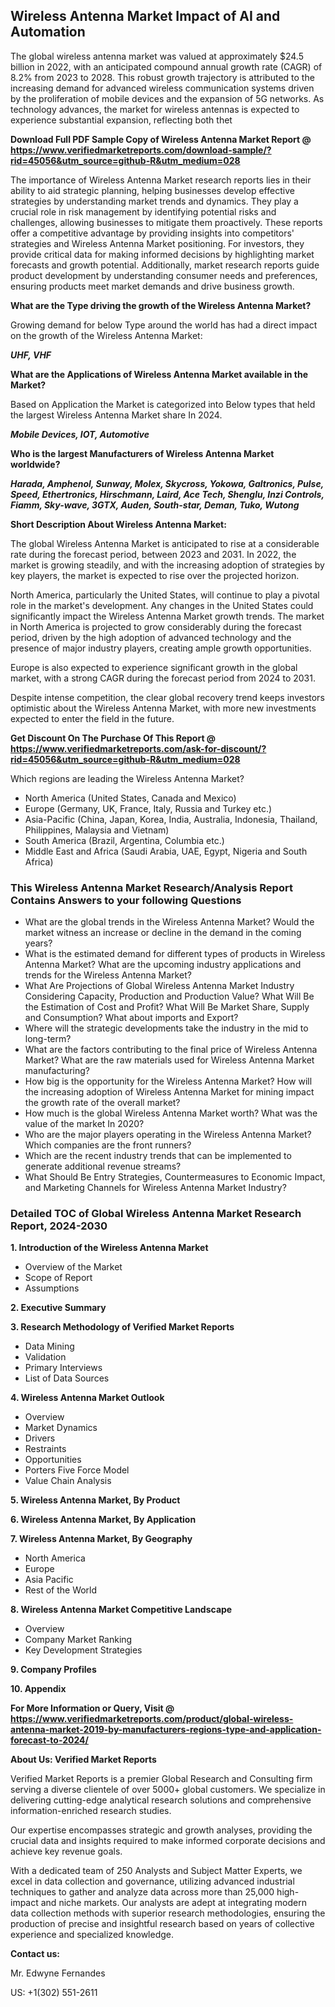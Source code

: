 <h2>Wireless Antenna Market Impact of AI and Automation</h2>The global wireless antenna market was valued at approximately $24.5 billion in 2022, with an anticipated compound annual growth rate (CAGR) of 8.2% from 2023 to 2028. This robust growth trajectory is attributed to the increasing demand for advanced wireless communication systems driven by the proliferation of mobile devices and the expansion of 5G networks. As technology advances, the market for wireless antennas is expected to experience substantial expansion, reflecting both thet</p><p id="" class=""><strong>Download Full PDF Sample Copy of Wireless Antenna Market Report @ <a href="https://www.verifiedmarketreports.com/download-sample/?rid=45056&utm_source=github-R&utm_medium=028" target="_blank">https://www.verifiedmarketreports.com/download-sample/?rid=45056&utm_source=github-R&utm_medium=028</a></strong></p><p>The importance of&nbsp;Wireless Antenna Market research reports lies in their ability to aid strategic planning, helping businesses develop effective strategies by understanding market trends and dynamics. They play a crucial role in risk management by identifying potential risks and challenges, allowing businesses to mitigate them proactively. These reports offer a competitive advantage by providing insights into competitors' strategies and Wireless Antenna Market positioning. For investors, they provide critical data for making informed decisions by highlighting market forecasts and growth potential. Additionally, market research reports guide product development by understanding consumer needs and preferences, ensuring products meet market demands and drive business growth.</p><p><strong>What are the&nbsp;Type driving the growth of the Wireless Antenna Market?</strong></p><p id="" class="">Growing demand for below Type around the world has had a direct impact on the growth of the Wireless Antenna Market:</p><em><strong>UHF, VHF</strong></em></p><strong>What are the&nbsp;Applications&nbsp;of Wireless Antenna Market available in the Market?</strong></p><p id="" class="">Based on Application the Market is categorized into Below types that held the largest Wireless Antenna Market share In 2024.</p><em><strong> Mobile Devices, IOT, Automotive</strong></em></p><strong>Who is the largest Manufacturers of Wireless Antenna Market worldwide?</strong></p><p><em><strong>Harada, Amphenol, Sunway, Molex, Skycross, Yokowa, Galtronics, Pulse, Speed, Ethertronics, Hirschmann, Laird, Ace Tech, Shenglu, Inzi Controls, Fiamm, Sky-wave, 3GTX, Auden, South-star, Deman, Tuko, Wutong</strong></em></p><p id="" class=""><strong>Short Description About Wireless Antenna Market:</strong></p><p>The global Wireless Antenna Market is anticipated to rise at a considerable rate during the forecast period, between 2023 and 2031. In 2022, the market is growing steadily, and with the increasing adoption of strategies by key players, the market is expected to rise over the projected horizon.</p><p>North America, particularly the United States, will continue to play a pivotal role in the market's development. Any changes in the United States could significantly impact the Wireless Antenna Market growth trends. The market in North America is projected to grow considerably during the forecast period, driven by the high adoption of advanced technology and the presence of major industry players, creating ample growth opportunities.</p><p>Europe is also expected to experience significant growth in the global market, with a strong CAGR during the forecast period from 2024 to 2031.</p><p>Despite intense competition, the clear global recovery trend keeps investors optimistic about the Wireless Antenna Market, with more new investments expected to enter the field in the future.</p><p id="" class=""><strong>Get Discount On The Purchase Of This Report @ <a href="https://www.verifiedmarketreports.com/ask-for-discount/?rid=45056&utm_source=github-R&utm_medium=028" target="_blank">https://www.verifiedmarketreports.com/ask-for-discount/?rid=45056&utm_source=github-R&utm_medium=028</a></strong></p>Which regions are leading the Wireless Antenna Market?</p><ul><li>North America (United States, Canada and Mexico)</li><li>Europe (Germany, UK, France, Italy, Russia and Turkey etc.)</li><li>Asia-Pacific (China, Japan, Korea, India, Australia, Indonesia, Thailand, Philippines, Malaysia and Vietnam)</li><li>South America (Brazil, Argentina, Columbia etc.)</li><li>Middle East and Africa (Saudi Arabia, UAE, Egypt, Nigeria and South Africa)</li></ul><h3 id="" class="">This Wireless Antenna Market Research/Analysis Report Contains Answers to your following Questions</h3><ul><li>What are the global trends in the Wireless Antenna Market? Would the market witness an increase or decline in the demand in the coming years?</li><li>What is the estimated demand for different types of products in Wireless Antenna Market? What are the upcoming industry applications and trends for the Wireless Antenna Market?</li><li>What Are Projections of Global Wireless Antenna Market Industry Considering Capacity, Production and Production Value? What Will Be the Estimation of Cost and Profit? What Will Be Market Share, Supply and Consumption? What about imports and Export?</li><li>Where will the strategic developments take the industry in the mid to long-term?</li><li>What are the factors contributing to the final price of Wireless Antenna Market? What are the raw materials used for Wireless Antenna Market manufacturing?</li><li>How big is the opportunity for the Wireless Antenna Market? How will the increasing adoption of Wireless Antenna Market for mining impact the growth rate of the overall market?</li><li>How much is the global Wireless Antenna Market worth? What was the value of the market In 2020?</li><li>Who are the major players operating in the Wireless Antenna Market? Which companies are the front runners?</li><li>Which are the recent industry trends that can be implemented to generate additional revenue streams?</li><li>What Should Be Entry Strategies, Countermeasures to Economic Impact, and Marketing Channels for Wireless Antenna Market Industry?</li></ul><h3 id="" class="">Detailed TOC of Global Wireless Antenna Market Research Report, 2024-2030</h3><p id="" class=""><strong>1. Introduction of the Wireless Antenna Market</strong></p><ul><li>Overview of the Market</li><li>Scope of Report</li><li>Assumptions</li></ul><p id="" class=""><strong>2. Executive Summary</strong></p><p id="" class=""><strong>3. Research Methodology of Verified Market Reports</strong></p><ul><li>Data Mining</li><li>Validation</li><li>Primary Interviews</li><li>List of Data Sources</li></ul><p id="" class=""><strong>4. Wireless Antenna Market Outlook</strong></p><ul><li>Overview</li><li>Market Dynamics</li><li>Drivers</li><li>Restraints</li><li>Opportunities</li><li>Porters Five Force Model</li><li>Value Chain Analysis</li></ul><p id="" class=""><strong>5. Wireless Antenna Market, By Product</strong></p><p id="" class=""><strong>6. Wireless Antenna Market, By Application</strong></p><p id="" class=""><strong>7. Wireless Antenna Market, By Geography</strong></p><ul><li>North America</li><li>Europe</li><li>Asia Pacific</li><li>Rest of the World</li></ul><p id="" class=""><strong>8. Wireless Antenna Market Competitive Landscape</strong></p><ul><li>Overview</li><li>Company Market Ranking</li><li>Key Development Strategies</li></ul><p id="" class=""><strong>9. Company Profiles</strong></p><p id="" class=""><strong>10. Appendix</strong></p><p id="" class=""><strong>For More Information or Query, Visit @ <a href="https://www.verifiedmarketreports.com/product/global-wireless-antenna-market-2019-by-manufacturers-regions-type-and-application-forecast-to-2024/" target="_blank">https://www.verifiedmarketreports.com/product/global-wireless-antenna-market-2019-by-manufacturers-regions-type-and-application-forecast-to-2024/</a></strong></p><p id="" class=""><strong>About Us: Verified Market Reports</strong></p><p id="" class="">Verified Market Reports is a premier Global Research and Consulting firm serving a diverse clientele of over 5000+ global customers. We specialize in delivering cutting-edge analytical research solutions and comprehensive information-enriched research studies.</p><p id="" class="">Our expertise encompasses strategic and growth analyses, providing the crucial data and insights required to make informed corporate decisions and achieve key revenue goals.</p><p id="" class="">With a dedicated team of 250 Analysts and Subject Matter Experts, we excel in data collection and governance, utilizing advanced industrial techniques to gather and analyze data across more than 25,000 high-impact and niche markets. Our analysts are adept at integrating modern data collection methods with superior research methodologies, ensuring the production of precise and insightful research based on years of collective experience and specialized knowledge.</p><p id="" class=""><strong>Contact us:</strong></p><p id="" class="">Mr. Edwyne Fernandes</p><p id="" class="">US: +1(302) 551-2611</p>